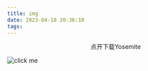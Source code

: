 ```yaml
---
title: img
date: 2023-04-18 20:36:18
tags:
---
```

<div align="center"> 点开下载Yosemite </div>

<!--more-->

![click me](http://img.zmq100.cn/wallpaper/Yosemite.jpg)
